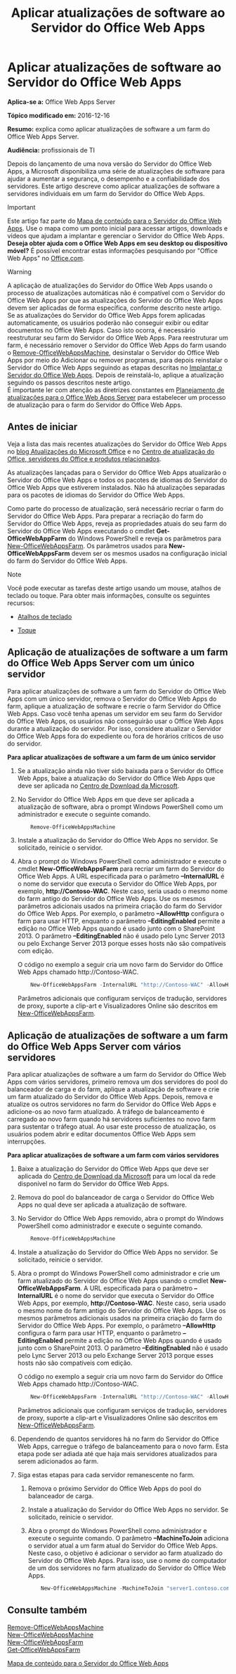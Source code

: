 ﻿---
title: Aplicar atualizações de software ao Servidor do Office Web Apps
TOCTitle: Aplicar atualizações de software ao Servidor do Office Web Apps
ms:assetid: 5d15dbd9-374e-422a-a870-43270dd0a2db
ms:mtpsurl: https://technet.microsoft.com/pt-br/library/JJ966220(v=office.15)
ms:contentKeyID: 56710022
ms.date: 12/18/2017
mtps_version: v=office.15
ms.translationtype: HT
---

# Aplicar atualizações de software ao Servidor do Office Web Apps 

**Aplica-se a:** Office Web Apps Server

**Tópico modificado em:** 2016-12-16

**Resumo:** explica como aplicar atualizações de software a um farm do Office Web Apps Server.

**Audiência:** profissionais de TI

Depois do lançamento de uma nova versão do Servidor do Office Web Apps, a Microsoft disponibiliza uma série de atualizações de software para ajudar a aumentar a segurança, o desempenho e a confiabilidade dos servidores. Este artigo descreve como aplicar atualizações de software a servidores individuais em um farm do Servidor do Office Web Apps.

> [!IMPORTANT]
> Este artigo faz parte do <a href="content-roadmap-for-office-web-apps-server.md">Mapa de conteúdo para o Servidor do Office Web Apps</a>. Use o mapa como um ponto inicial para acessar artigos, downloads e vídeos que ajudam a implantar e gerenciar o Servidor do Office Web Apps.<br />
<strong>Deseja obter ajuda com o Office Web Apps em seu desktop ou dispositivo móvel?</strong> É possível encontrar estas informações pesquisando por &quot;Office Web Apps&quot; no <a href="http://go.microsoft.com/fwlink/p/?linkid=324961">Office.com</a>.


> [!WARNING]
> A aplicação de atualizações do Servidor do Office Web Apps usando o processo de atualizações automáticas não é compatível com o Servidor do Office Web Apps por que as atualizações do Servidor do Office Web Apps devem ser aplicadas de forma específica, conforme descrito neste artigo. Se as atualizações do Servidor do Office Web Apps forem aplicadas automaticamente, os usuários poderão não conseguir exibir ou editar documentos no Office Web Apps. Caso isto ocorra, é necessário reestruturar seu farm do Servidor do Office Web Apps. Para reestruturar um farm, é necessário remover o Servidor do Office Web Apps do farm usando o <A href="https://docs.microsoft.com/en-us/powershell/module/officewebapps/remove-officewebappsmachine?view=officewebapps-ps">Remove-OfficeWebAppsMachine</A>, desinstalar o Servidor do Office Web Apps por meio do Adicionar ou remover programas, para depois reinstalar o Servidor do Office Web Apps seguindo as etapas descritas no <A href="deploy-office-web-apps-server.md">Implantar o Servidor do Office Web Apps</A>. Depois de reinstalá-lo, aplique a atualização seguindo os passos descritos neste artigo.<BR>É importante ler com atenção as diretrizes constantes em <A href="plan-office-web-apps-server.md">Planejamento de atualizações para o Office Web Apps Server</A> para estabelecer um processo de atualização para o farm do Servidor do Office Web Apps.

## Antes de iniciar

Veja a lista das mais recentes atualizações do Servidor do Office Web Apps no [blog Atualizações do Microsoft Office](http://go.microsoft.com/fwlink/p/?linkid=280269) e no [Centro de atualização do Office, servidores do Office e produtos relacionados](http://go.microsoft.com/fwlink/p/?linkid=280271).

As atualizações lançadas para o Servidor do Office Web Apps atualizarão o Servidor do Office Web Apps e todos os pacotes de idiomas do Servidor do Office Web Apps que estiverem instalados. Não há atualizações separadas para os pacotes de idiomas do Servidor do Office Web Apps.

Como parte do processo de atualização, será necessário recriar o farm do Servidor do Office Web Apps. Para preparar a recriação do farm do Servidor do Office Web Apps, reveja as propriedades atuais do seu farm do Servidor do Office Web Apps executando o cmdlet **Get-OfficeWebAppFarm** do Windows PowerShell e reveja os parâmetros para [New-OfficeWebAppsFarm](https://docs.microsoft.com/en-us/powershell/module/officewebapps/new-officewebappsfarm?view=officewebapps-ps). Os parâmetros usados para **New-OfficeWebAppsFarm** devem ser os mesmos usados na configuração inicial do farm do Servidor do Office Web Apps.

> [!NOTE]
> Você pode executar as tarefas deste artigo usando um mouse, atalhos de teclado ou toque. Para obter mais informações, consulte os seguintes recursos:
> <ul>
> <li><p><a href="http://go.microsoft.com/fwlink/p/?linkid=249150">Atalhos de teclado</a></p></li>
> <li><p><a href="http://go.microsoft.com/fwlink/p/?linkid=249151">Toque</a></p></li>
> </ul>

## Aplicação de atualizações de software a um farm do Office Web Apps Server com um único servidor

Para aplicar atualizações de software a um farm do Servidor do Office Web Apps com um único servidor, remova o Servidor do Office Web Apps do farm, aplique a atualização de software e recrie o farm Servidor do Office Web Apps. Caso você tenha apenas um servidor em seu farm do Servidor do Office Web Apps, os usuários não conseguirão usar o Office Web Apps durante a atualização do servidor. Por isso, considere atualizar o Servidor do Office Web Apps fora do expediente ou fora de horários críticos de uso do servidor.

**Para aplicar atualizações de software a um farm de um único servidor**

1.  Se a atualização ainda não tiver sido baixada para o Servidor do Office Web Apps, baixe a atualização do Servidor do Office Web Apps que deve ser aplicada no [Centro de Download da Microsoft](http://go.microsoft.com/fwlink/p/?linkid=280274).

2.  No Servidor do Office Web Apps em que deve ser aplicada a atualização de software, abra o prompt Windows PowerShell como um administrador e execute o seguinte comando.
    
    ```PowerShell
        Remove-OfficeWebAppsMachine
    ```

3.  Instale a atualização do Servidor do Office Web Apps no servidor. Se solicitado, reinicie o servidor.

4.  Abra o prompt do Windows PowerShell como administrador e execute o cmdlet **New-OfficeWebAppsFarm** para recriar um farm do Servidor do Office Web Apps. A URL especificada para o parâmetro **–InternalURL** é o nome do servidor que executa o Servidor do Office Web Apps, por exemplo, **http://Contoso-WAC**. Neste caso, seria usado o mesmo nome do farm antigo do Servidor do Office Web Apps. Use os mesmos parâmetros adicionais usados na primeira criação do farm do Servidor do Office Web Apps. Por exemplo, o parâmetro **–AllowHttp** configura o farm para usar HTTP, enquanto o parâmetro **–EditingEnabled** permite a edição no Office Web Apps quando é usado junto com o SharePoint 2013. O parâmetro **–EditingEnabled** não é usado pelo Lync Server 2013 ou pelo Exchange Server 2013 porque esses hosts não são compatíveis com edição.
    
    O código no exemplo a seguir cria um novo farm do Servidor do Office Web Apps chamado http://Contoso-WAC.
    
    ```PowerShell
        New-OfficeWebAppsFarm -InternalURL "http://Contoso-WAC" -AllowHttp -EditingEnabled
    ```
    
    Parâmetros adicionais que configuram serviços de tradução, servidores de proxy, suporte a clip-art e Visualizadores Online são descritos em [New-OfficeWebAppsFarm](https://docs.microsoft.com/en-us/powershell/module/officewebapps/new-officewebappsfarm?view=officewebapps-ps).

## Aplicação de atualizações de software a um farm do Office Web Apps Server com vários servidores

Para aplicar atualizações de software a um farm do Servidor do Office Web Apps com vários servidores, primeiro remova um dos servidores do pool do balanceador de carga e do farm, aplique a atualização de software e crie um farm atualizado do Servidor do Office Web Apps. Depois, remova e atualize os outros servidores no farm do Servidor do Office Web Apps e adicione-os ao novo farm atualizado. A tráfego de balanceamento é carregado ao novo farm quando há servidores suficientes no novo farm para sustentar o tráfego atual. Ao usar este processo de atualização, os usuários podem abrir e editar documentos Office Web Apps sem interrupções.

**Para aplicar atualizações de software a um farm com vários servidores**

1.  Baixe a atualização do Servidor do Office Web Apps que deve ser aplicada do [Centro de Download da Microsoft](http://go.microsoft.com/fwlink/p/?linkid=280274) para um local da rede disponível no farm do Servidor do Office Web Apps.

2.  Remova do pool do balanceador de carga o Servidor do Office Web Apps no qual deve ser aplicada a atualização de software.

3.  No Servidor do Office Web Apps removido, abra o prompt do Windows PowerShell como administrador e execute o seguinte comando.
    
    ```PowerShell
        Remove-OfficeWebAppsMachine
    ```

4.  Instale a atualização do Servidor do Office Web Apps no servidor. Se solicitado, reinicie o servidor.

5.  Abra o prompt do Windows PowerShell como administrador e crie um farm atualizado do Servidor do Office Web Apps usando o cmdlet **New-OfficeWebAppsFarm**. A URL especificada para o parâmetro **–InternalURL** é o nome do servidor que executa o Servidor do Office Web Apps, por exemplo, **http://Contoso-WAC**. Neste caso, seria usado o mesmo nome do farm antigo do Servidor do Office Web Apps. Use os mesmos parâmetros adicionais usados na primeira criação do farm do Servidor do Office Web Apps. Por exemplo, o parâmetro **–AllowHttp** configura o farm para usar HTTP, enquanto o parâmetro **–EditingEnabled** permite a edição no Office Web Apps quando é usado junto com o SharePoint 2013. O parâmetro **–EditingEnabled** não é usado pelo Lync Server 2013 ou pelo Exchange Server 2013 porque esses hosts não são compatíveis com edição.
    
    O código no exemplo a seguir cria um novo farm do Servidor do Office Web Apps chamado http://Contoso-WAC.
    
    ```PowerShell
        New-OfficeWebAppsFarm -InternalURL "http://Contoso-WAC" -AllowHttp -EditingEnabled
    ```
    
    Parâmetros adicionais que configuram serviços de tradução, servidores de proxy, suporte a clip-art e Visualizadores Online são descritos em [New-OfficeWebAppsFarm](https://docs.microsoft.com/en-us/powershell/module/officewebapps/new-officewebappsfarm?view=officewebapps-ps).

6.  Dependendo de quantos servidores há no farm do Servidor do Office Web Apps, carregue o tráfego de balanceamento para o novo farm. Esta etapa pode ser adiada até que haja mais servidores atualizados para serem adicionados ao farm.

7.  Siga estas etapas para cada servidor remanescente no farm.
    
    1.  Remova o próximo Servidor do Office Web Apps do pool do balanceador de carga.
    
    2.  Instale a atualização do Servidor do Office Web Apps no servidor. Se solicitado, reinicie o servidor.
    
    3.  Abra o prompt do Windows PowerShell como administrador e execute o seguinte comando. O parâmetro **–MachineToJoin** adiciona o servidor atual a um farm atual do Servidor do Office Web Apps. Neste caso, o objetivo é adicionar o servidor ao farm atualizado do Servidor do Office Web Apps. Para isso, use o nome do computador de um dos servidores no farm atualizado do Servidor do Office Web Apps.
        
        ```PowerShell
            New-OfficeWebAppsMachine -MachineToJoin "server1.contoso.com"
        ```

## Consulte também


[Remove-OfficeWebAppsMachine](https://docs.microsoft.com/en-us/powershell/module/officewebapps/remove-officewebappsmachine?view=officewebapps-ps)  
[New-OfficeWebAppsMachine](https://docs.microsoft.com/en-us/powershell/module/officewebapps/new-officewebappsmachine?view=officewebapps-ps)  
[New-OfficeWebAppsFarm](https://docs.microsoft.com/en-us/powershell/module/officewebapps/new-officewebappsfarm?view=officewebapps-ps)  
[Get-OfficeWebAppsFarm](https://docs.microsoft.com/en-us/powershell/module/officewebapps/get-officewebappsfarm?view=officewebapps-ps)  


[Mapa de conteúdo para o Servidor do Office Web Apps](content-roadmap-for-office-web-apps-server.md)  
  

[](content-roadmap-for-office-web-apps-server.md)

